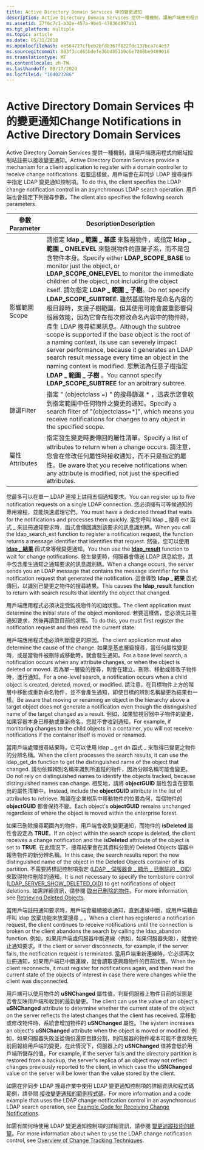 ```yaml
---
title: Active Directory Domain Services 中的變更通知
description: Active Directory Domain Services 提供一種機制，讓用戶端應用程式向網域控制站註冊以接收變更通知。
ms.assetid: 27f6c7c1-b32e-457a-9be5-47836d097ab1
ms.tgt_platform: multiple
ms.topic: article
ms.date: 05/31/2018
ms.openlocfilehash: ee564727cfbcb2bfdb367f822fdc137bca7c4e37
ms.sourcegitcommit: 803f3ccd65bdefe36bd851b9c6e7280be9489016
ms.translationtype: MT
ms.contentlocale: zh-TW
ms.lasthandoff: 08/17/2020
ms.locfileid: "104023286"
---
```

# <a name="change-notifications-in-active-directory-domain-services"></a><span data-ttu-id="eb763-103">Active Directory Domain Services 中的變更通知</span><span class="sxs-lookup"><span data-stu-id="eb763-103">Change Notifications in Active Directory Domain Services</span></span>

<span data-ttu-id="eb763-104">Active Directory Domain Services 提供一種機制，讓用戶端應用程式向網域控制站註冊以接收變更通知。</span><span class="sxs-lookup"><span data-stu-id="eb763-104">Active Directory Domain Services provide a mechanism for a client application to register with a domain controller to receive change notifications.</span></span> <span data-ttu-id="eb763-105">若要這樣做，用戶端會在非同步 LDAP 搜尋操作中指定 LDAP 變更通知控制項。</span><span class="sxs-lookup"><span data-stu-id="eb763-105">To do this, the client specifies the LDAP change notification control in an asynchronous LDAP search operation.</span></span> <span data-ttu-id="eb763-106">用戶端也會指定下列搜尋參數。</span><span class="sxs-lookup"><span data-stu-id="eb763-106">The client also specifies the following search parameters.</span></span>



| <span data-ttu-id="eb763-107">參數</span><span class="sxs-lookup"><span data-stu-id="eb763-107">Parameter</span></span>             | <span data-ttu-id="eb763-108">Description</span><span class="sxs-lookup"><span data-stu-id="eb763-108">Description</span></span>                                                                                                                                                                                                                                                                                                                                                                                                                                                                                                                                                      |
|-----------------------|------------------------------------------------------------------------------------------------------------------------------------------------------------------------------------------------------------------------------------------------------------------------------------------------------------------------------------------------------------------------------------------------------------------------------------------------------------------------------------------------------------------------------------------------------------------|
| <span data-ttu-id="eb763-109">影響範圍</span><span class="sxs-lookup"><span data-stu-id="eb763-109">Scope</span></span><br/>      | <span data-ttu-id="eb763-110">請指定 **ldap \_ 範圍 \_ 基底** 來監視物件，或指定 **ldap \_ 範圍 \_ ONELEVEL** 來監視物件的直屬子系，而不是包含物件本身。</span><span class="sxs-lookup"><span data-stu-id="eb763-110">Specify either **LDAP\_SCOPE\_BASE** to monitor just the object, or **LDAP\_SCOPE\_ONELEVEL** to monitor the immediate children of the object, not including the object itself.</span></span> <span data-ttu-id="eb763-111">請勿指定 **LDAP \_ 範圍 \_ 子樹**。</span><span class="sxs-lookup"><span data-stu-id="eb763-111">Do not specify **LDAP\_SCOPE\_SUBTREE**.</span></span> <span data-ttu-id="eb763-112">雖然基底物件是命名內容的根目錄時，支援子樹範圍，但其使用可能會嚴重影響伺服器效能，因為它會在每次修改命名內容中的物件時，產生 LDAP 搜尋結果訊息。</span><span class="sxs-lookup"><span data-stu-id="eb763-112">Although the subtree scope is supported if the base object is the root of a naming context, its use can severely impact server performance, because it generates an LDAP search result message every time an object in the naming context is modified.</span></span> <span data-ttu-id="eb763-113">您無法為任意子樹指定 **LDAP \_ 範圍 \_ 子樹** 。</span><span class="sxs-lookup"><span data-stu-id="eb763-113">You cannot specify **LDAP\_SCOPE\_SUBTREE** for an arbitrary subtree.</span></span><br/> |
| <span data-ttu-id="eb763-114">篩選</span><span class="sxs-lookup"><span data-stu-id="eb763-114">Filter</span></span><br/>     | <span data-ttu-id="eb763-115">指定 " (objectclass =) " 的搜尋篩選 \* ，這表示您會收到指定範圍中任何物件之變更的通知。</span><span class="sxs-lookup"><span data-stu-id="eb763-115">Specify a search filter of "(objectclass=\*)", which means you receive notifications for changes to any object in the specified scope.</span></span><br/>                                                                                                                                                                                                                                                                                                                                                                                                                |
| <span data-ttu-id="eb763-116">屬性</span><span class="sxs-lookup"><span data-stu-id="eb763-116">Attributes</span></span><br/> | <span data-ttu-id="eb763-117">指定發生變更時要傳回的屬性清單。</span><span class="sxs-lookup"><span data-stu-id="eb763-117">Specify a list of attributes to return when a change occurs.</span></span> <span data-ttu-id="eb763-118">請注意，您會在修改任何屬性時接收通知，而不只是指定的屬性。</span><span class="sxs-lookup"><span data-stu-id="eb763-118">Be aware that you receive notifications when any attribute is modified, not just the specified attributes.</span></span><br/>                                                                                                                                                                                                                                                                                                                                                                               |



 

<span data-ttu-id="eb763-119">您最多可以在單一 LDAP 連接上註冊五個通知要求。</span><span class="sxs-lookup"><span data-stu-id="eb763-119">You can register up to five notification requests on a single LDAP connection.</span></span> <span data-ttu-id="eb763-120">您必須擁有可等候通知的專用線程，並能快速處理它們。</span><span class="sxs-lookup"><span data-stu-id="eb763-120">You must have a dedicated thread that waits for the notifications and processes them quickly.</span></span> <span data-ttu-id="eb763-121">當您呼叫 ldap \_ 搜尋 ext 函式 \_ 來註冊通知要求時，函式會傳回識別該要求的訊息識別碼。</span><span class="sxs-lookup"><span data-stu-id="eb763-121">When you call the ldap\_search\_ext function to register a notification request, the function returns a message identifier that identifies that request.</span></span> <span data-ttu-id="eb763-122">然後，您可以使用 [**ldap \_ 結果**](/previous-versions/windows/desktop/api/winldap/nf-winldap-ldap_result) 函式來等候變更通知。</span><span class="sxs-lookup"><span data-stu-id="eb763-122">You then use the [**ldap\_result**](/previous-versions/windows/desktop/api/winldap/nf-winldap-ldap_result) function to wait for change notifications.</span></span> <span data-ttu-id="eb763-123">發生變更時，伺服器會傳送 LDAP 訊息給您，其中包含產生通知之通知要求的訊息識別碼。</span><span class="sxs-lookup"><span data-stu-id="eb763-123">When a change occurs, the server sends you an LDAP message that contains the message identifier for the notification request that generated the notification.</span></span> <span data-ttu-id="eb763-124">這會導致 **ldap \_ 結果** 函式傳回，以識別已變更之物件的搜尋結果。</span><span class="sxs-lookup"><span data-stu-id="eb763-124">This causes the **ldap\_result** function to return with search results that identify the object that changed.</span></span>

<span data-ttu-id="eb763-125">用戶端應用程式必須決定受監視物件的初始狀態。</span><span class="sxs-lookup"><span data-stu-id="eb763-125">The client application must determine the initial state of the object monitored.</span></span> <span data-ttu-id="eb763-126">若要這樣做，您必須先註冊通知要求，然後再讀取目前的狀態。</span><span class="sxs-lookup"><span data-stu-id="eb763-126">To do this, you must first register the notification request and then read the current state.</span></span>

<span data-ttu-id="eb763-127">用戶端應用程式也必須判斷變更的原因。</span><span class="sxs-lookup"><span data-stu-id="eb763-127">The client application must also determine the cause of the change.</span></span> <span data-ttu-id="eb763-128">如果是基底層級搜尋，當任何屬性變更時，或是當物件被刪除或移動時，就會發生通知。</span><span class="sxs-lookup"><span data-stu-id="eb763-128">For a base level search, a notification occurs when any attribute changes, or when the object is deleted or moved.</span></span> <span data-ttu-id="eb763-129">若為單一層級的搜尋，則會在建立、刪除、移動或修改子物件時，進行通知。</span><span class="sxs-lookup"><span data-stu-id="eb763-129">For a one-level search, a notification occurs when a child object is created, deleted, moved, or modified.</span></span> <span data-ttu-id="eb763-130">請注意，在目標物件上方的階層中移動或重新命名物件，並不會產生通知，即使目標的辨別名稱變更為結果也一樣。</span><span class="sxs-lookup"><span data-stu-id="eb763-130">Be aware that moving or renaming an object in the hierarchy above a target object does not generate a notification even though the distinguished name of the target changed as a result.</span></span> <span data-ttu-id="eb763-131">例如，如果監視容器中子物件的變更，如果容器本身已移動或重新命名，您就不會收到通知。</span><span class="sxs-lookup"><span data-stu-id="eb763-131">For example, if monitoring changes to the child objects in a container, you will not receive notifications if the container itself is moved or renamed.</span></span>

<span data-ttu-id="eb763-132">當用戶端處理搜尋結果時，它可以使用 ldap \_ get dn 函式 \_ 來取得已變更之物件的分辨名稱。</span><span class="sxs-lookup"><span data-stu-id="eb763-132">When the client processes the search results, it can use the ldap\_get\_dn function to get the distinguished name of the object that changed.</span></span> <span data-ttu-id="eb763-133">請勿依賴辨別名稱來識別所追蹤的物件，因為分辨名稱可能會變更。</span><span class="sxs-lookup"><span data-stu-id="eb763-133">Do not rely on distinguished names to identify the objects tracked, because distinguished names can change.</span></span> <span data-ttu-id="eb763-134">相反地，請將 **objectGUID** 屬性包含在要取出的屬性清單中。</span><span class="sxs-lookup"><span data-stu-id="eb763-134">Instead, include the **objectGUID** attribute in the list of attributes to retrieve.</span></span> <span data-ttu-id="eb763-135">無論在企業樹系中移動物件的位置為何，每個物件的 **objectGUID** 都會保持不變。</span><span class="sxs-lookup"><span data-stu-id="eb763-135">Each object's **objectGUID** remains unchanged regardless of where the object is moved within the enterprise forest.</span></span>

<span data-ttu-id="eb763-136">如果已刪除搜尋範圍內的物件，用戶端會收到變更通知，而物件的 **isDeleted** 屬性會設定為 **TRUE**。</span><span class="sxs-lookup"><span data-stu-id="eb763-136">If an object within the search scope is deleted, the client receives a change notification and the **isDeleted** attribute of the object is set to **TRUE**.</span></span> <span data-ttu-id="eb763-137">在此情況下，搜尋結果會在其資料分割的 Deleted Objects 容器中報告物件的新分辨名稱。</span><span class="sxs-lookup"><span data-stu-id="eb763-137">In this case, the search results report the new distinguished name of the object in the Deleted Objects container of its partition.</span></span> <span data-ttu-id="eb763-138">不需要將標記控制項指定 ([LDAP \_ 伺服器會 \_ 顯示 \_ 已刪除的 \_ OID](/previous-versions/windows/desktop/ldap/ldap-server-show-deleted-oid)) 來取得物件刪除的通知。</span><span class="sxs-lookup"><span data-stu-id="eb763-138">It is not necessary to specify the tombstone control ([LDAP\_SERVER\_SHOW\_DELETED\_OID](/previous-versions/windows/desktop/ldap/ldap-server-show-deleted-oid)) to get notifications of object deletions.</span></span> <span data-ttu-id="eb763-139">如需詳細資訊，請參閱 [取出已刪除的物件](retrieving-deleted-objects.md)。</span><span class="sxs-lookup"><span data-stu-id="eb763-139">For more information, see [Retrieving Deleted Objects](retrieving-deleted-objects.md).</span></span>

<span data-ttu-id="eb763-140">當用戶端註冊通知要求時，用戶端會繼續接收通知，直到連線中斷，或用戶端藉由呼叫 ldap 放棄功能來放棄搜尋 \_ 。</span><span class="sxs-lookup"><span data-stu-id="eb763-140">When a client has registered a notification request, the client continues to receive notifications until the connection is broken or the client abandons the search by calling the ldap\_abandon function.</span></span> <span data-ttu-id="eb763-141">例如，如果用戶端或伺服器中斷連線（例如，如果伺服器失敗），就會終止通知要求。</span><span class="sxs-lookup"><span data-stu-id="eb763-141">If the client or server disconnects, for example, if the server fails, the notification request is terminated.</span></span> <span data-ttu-id="eb763-142">當用戶端重新連線時，它必須再次註冊通知，如果用戶端已中斷連線，就會讀取感興趣物件的目前狀態。</span><span class="sxs-lookup"><span data-stu-id="eb763-142">When the client reconnects, it must register for notifications again, and then read the current state of the objects of interest in case there were changes while the client was disconnected.</span></span>

<span data-ttu-id="eb763-143">用戶端可以使用物件的 **uSNChanged** 屬性值，判斷伺服器上物件目前的狀態是否會反映用戶端所收到的最新變更。</span><span class="sxs-lookup"><span data-stu-id="eb763-143">The client can use the value of an object's **uSNChanged** attribute to determine whether the current state of the object on the server reflects the latest changes that the client has received.</span></span> <span data-ttu-id="eb763-144">當移動或修改物件時，系統會增加物件的 **uSNChanged** 屬性。</span><span class="sxs-lookup"><span data-stu-id="eb763-144">The system increases an object's **uSNChanged** attribute when the object is moved or modified.</span></span> <span data-ttu-id="eb763-145">例如，如果伺服器失敗並從備份還原目錄分割，則伺服器的物件複本可能不會反映先前回報給用戶端的變更，在此情況下，伺服器上的 **uSNChanged** 值將會低於用戶端所儲存的值。</span><span class="sxs-lookup"><span data-stu-id="eb763-145">For example, if the server fails and the directory partition is restored from a backup, the server's replica of an object may not reflect changes previously reported to the client, in which case the **uSNChanged** value on the server will be lower than the value stored by the client.</span></span>

<span data-ttu-id="eb763-146">如需在非同步 LDAP 搜尋作業中使用 LDAP 變更通知控制項的詳細資訊和程式碼範例，請參閱 [接收變更通知的範例程式碼](example-code-for-receiving-change-notifications.md)。</span><span class="sxs-lookup"><span data-stu-id="eb763-146">For more information and a code example that uses the LDAP change notification control in an asynchronous LDAP search operation, see [Example Code for Receiving Change Notifications](example-code-for-receiving-change-notifications.md).</span></span>

<span data-ttu-id="eb763-147">如需有關何時使用 LDAP 變更通知控制項的詳細資訊，請參閱 [變更追蹤技術的總覽](overview-of-change-tracking-techniques.md)。</span><span class="sxs-lookup"><span data-stu-id="eb763-147">For more information about when to use the LDAP change notification control, see [Overview of Change Tracking Techniques](overview-of-change-tracking-techniques.md).</span></span>

 

